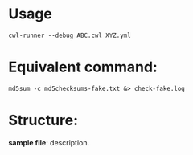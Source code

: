 # Usage
```
cwl-runner --debug ABC.cwl XYZ.yml
```

# Equivalent command: 
```
md5sum -c md5checksums-fake.txt &> check-fake.log
```


# Structure:
**sample file**: description.    

